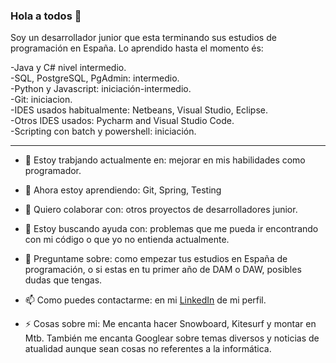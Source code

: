 ### Hola a todos 👋

Soy un desarrollador junior que esta terminando sus estudios de programación en España. Lo aprendido hasta el momento és:  

-Java y C# nivel intermedio.  
-SQL, PostgreSQL, PgAdmin: intermedio.  
-Python y Javascript: iniciación-intermedio.  
-Git: iniciacion.  
-IDES usados habitualmente: Netbeans, Visual Studio, Eclipse.  
-Otros IDES usados: Pycharm and Visual Studio Code.  
-Scripting con batch y powershell: iniciación.  

---

- 🔭 Estoy trabjando actualmente en: mejorar en mis habilidades como programador.
  
- 🌱 Ahora estoy aprendiendo: Git, Spring, Testing
  
- 👯 Quiero colaborar con: otros proyectos de desarrolladores junior.
  
- 🤔 Estoy buscando ayuda con: problemas que me pueda ir encontrando con mi código o que yo no entienda actualmente.
  
- 💬 Preguntame sobre: como empezar tus estudios en España de programación, o si estas en tu primer año de DAM o DAW, posibles dudas que tengas.
  
- 📫 Como puedes contactarme: en mi [LinkedIn](https://www.linkedin.com/in/antoniocompany/ "Ir a mi perfil") de mi perfil.
  
- ⚡ Cosas sobre mi: Me encanta hacer Snowboard, Kitesurf y montar en Mtb. También me encanta Googlear sobre temas diversos y noticias de atualidad aunque sean cosas no referentes a la informática.
